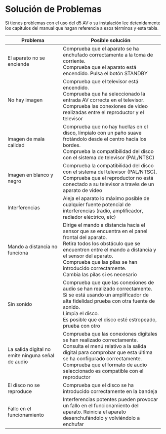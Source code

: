# Solución de Problemas

Si tienes problemas con el uso del d5 AV o su instalación lee detenidamente los capítulos del manual que hagan referencia a esos términos y esta tabla.


| Problema | Posible solución |
| - | - |
| El aparato no se enciende | Comprueba que el aparato se ha enchufado correctamente a la toma de corriente. <br>Comprueba que el aparato está encendido. Pulsa el botón STANDBY |
| No hay imagen | Comprueba que el televisor está encendido. <br>Comprueba que ha seleccionado la entrada AV correcta en el televisor.<br>Comprueba las conexiones de video realizadas entre el reproductor y el televisor |
| Imagen de mala calidad | Comprueba que no hay huellas en el disco, límpialo con un paño suave frotándolo desde el centro hacia los bordes.<br>Comprueba la compatibilidad del disco con el sistema de televisor (PAL/NTSC) |
| Imagen en blanco y negro | Comprueba la compatibilidad del disco con el sistema del televisor (PAL/NTSC).<br>Comprueba que el reproductor no está conectado a su televisor a través de un aparato de video |
| Interferencias | Aleja el aparato lo máximo posible de cualquier fuente potencial de interferencias (radio, amplificador, radiador eléctrico, etc) |
| Mando a distancia no funciona | Dirige el mando a distancia hacia el sensor que se encuentra en el panel frontal del aparato.<br>Retira todos los obstáculo que se encuentren entre el mando a distancia y el sensor del aparato.<br>Comprueba que las pilas se han introducido correctamente.<br>Cambia las pilas si es necesario |
| Sin sonido | Comprueba que que las conexiones de audio se han realizado correctamente. <br>Si se está usando un amplificador de alta fidelidad prueba con otra fuente de sonido.<br>Limpia el disco.<br>Es posible que el disco esté estropeado, prueba con otro |
| La salida digital no emite ninguna señal de audio | Comprueba que las conexiones digitales se han realizado correctamente.<br>Consulta el menú relativo a la salida digital para comprobar que esta última se ha configurado correctamente.<br>Comprueba que el formato de audio seleccionado es compatible con el reproductor |
| El disco no se reproduce | Comprueba que el disco se ha introducido correctamente en la bandeja |
| Fallo en el funcionamiento | Interferencias potentes pueden provocar un fallo en el funcionamiento del aparato. Reinicia el aparato desenchufándolo y volviéndolo a enchufar |

